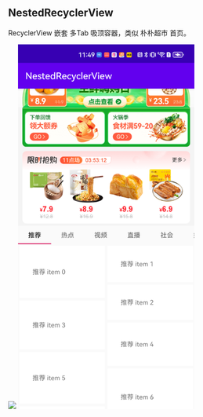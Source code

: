 ## NestedRecyclerView

RecyclerView 嵌套 多Tab 吸顶容器，类似 朴朴超市 首页。

<img src="record.gif" width=360/>

<img src="screenshot.png" width=360/>
